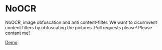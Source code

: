 # NoOCR
NoOCR, image obfuscation and anti content-filter.
We want to cicurmvent content filters by obfuscating the pictures.
Pull requests please!
Please contant me!

[Demo](https://amthe.github.io/NoOCR/)
